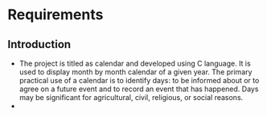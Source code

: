 # Requirements
## Introduction
* The project is titled as calendar and developed using C language. It is used to display month by month calendar of a given year. The primary practical use of a calendar is to identify days: to be informed about or to agree on a future event and to record an event that has happened. Days may be significant for agricultural, civil, religious, or social reasons.
* 
